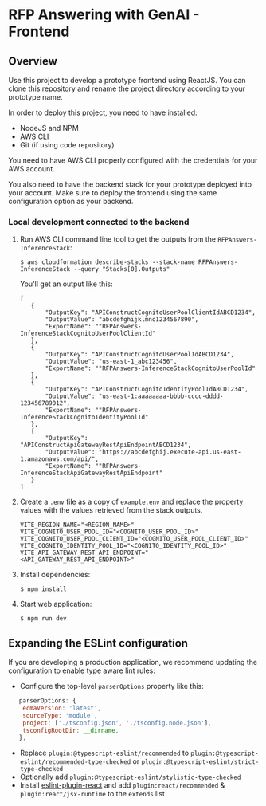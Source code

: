 # RFP Answering with GenAI - Frontend

## Overview

Use this project to develop a prototype frontend using ReactJS.
You can clone this repository and rename the project directory according to your prototype name.

In order to deploy this project, you need to have installed:

- NodeJS and NPM
- AWS CLI
- Git (if using code repository)

You need to have AWS CLI properly configured with the credentials for your AWS account.

You also need to have the backend stack for your prototype deployed into your account.
Make sure to deploy the frontend using the same configuration option as your backend.

### Local development connected to the backend

1. Run AWS CLI command line tool to get the outputs from the `RFPAnswers-InferenceStack`:

   ```shell
   $ aws cloudformation describe-stacks --stack-name RFPAnswers-InferenceStack --query "Stacks[0].Outputs"
   ```

    You'll get an output like this:
    ```
    [
       {
           "OutputKey": "APIConstructCognitoUserPoolClientIdABCD1234",
           "OutputValue": "abcdefghijklmno1234567890",
           "ExportName": ""RFPAnswers-InferenceStackCognitoUserPoolClientId"
       },
       {
           "OutputKey": "APIConstructCognitoUserPoolIdABCD1234",
           "OutputValue": "us-east-1_abc123456",
           "ExportName": ""RFPAnswers-InferenceStackCognitoUserPoolId"
       },
       {
           "OutputKey": "APIConstructCognitoIdentityPoolIdABCD1234",
           "OutputValue": "us-east-1:aaaaaaaa-bbbb-cccc-dddd-123456789012",
           "ExportName": ""RFPAnswers-InferenceStackCognitoIdentityPoolId"
       },
       {
           "OutputKey": "APIConstructApiGatewayRestApiEndpointABCD1234",
           "OutputValue": "https://abcdefghij.execute-api.us-east-1.amazonaws.com/api/",
           "ExportName": ""RFPAnswers-InferenceStackApiGatewayRestApiEndpoint"
       }
    ]

    ```

2. Create a `.env` file as a copy of `example.env` and replace the property values with the values retrieved from the stack outputs.

   ```properties
   VITE_REGION_NAME="<REGION_NAME>"
   VITE_COGNITO_USER_POOL_ID="<COGNITO_USER_POOL_ID>"
   VITE_COGNITO_USER_POOL_CLIENT_ID="<COGNITO_USER_POOL_CLIENT_ID>"
   VITE_COGNITO_IDENTITY_POOL_ID="<COGNITO_IDENTITY_POOL_ID>"
   VITE_API_GATEWAY_REST_API_ENDPOINT="<API_GATEWAY_REST_API_ENDPOINT>"
   ```

3. Install dependencies:

   ```shell
   $ npm install
   ```

4. Start web application:
   ```shell
   $ npm run dev
   ```

## Expanding the ESLint configuration

If you are developing a production application, we recommend updating the configuration to enable type aware lint rules:

- Configure the top-level `parserOptions` property like this:

```js
   parserOptions: {
    ecmaVersion: 'latest',
    sourceType: 'module',
    project: ['./tsconfig.json', './tsconfig.node.json'],
    tsconfigRootDir: __dirname,
   },
```

- Replace `plugin:@typescript-eslint/recommended` to `plugin:@typescript-eslint/recommended-type-checked` or `plugin:@typescript-eslint/strict-type-checked`
- Optionally add `plugin:@typescript-eslint/stylistic-type-checked`
- Install [eslint-plugin-react](https://github.com/jsx-eslint/eslint-plugin-react) and add `plugin:react/recommended` & `plugin:react/jsx-runtime` to the `extends` list
